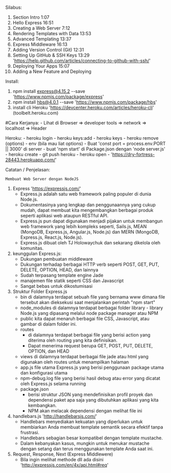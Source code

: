 Silabus:
1. Section Intro 1:07
2. Hello Express 16:51
3. Creating a Web Server 7:12
4. Rendering Templates with Data 13:53
5. Advanced Templating 13:37
6. Express Middleware 16:13
7. Adding Version Control (Git) 12:31
8. Setting Up GitHub & SSH Keys 13:29 'https://help.github.com/articles/connecting-to-github-with-ssh/'
9. Deploying Your Apps 15:07
10. Adding a New Feature and Deploying 

Install:
1. npm install express@4.15.2 --save 'https://www.npmjs.com/package/express'
2. npm install hbs@4.0.1 --save 'https://www.npmjs.com/package/hbs'
3. install cli Heroku 'https://devcenter.heroku.com/articles/heroku-cli' (toolbelt.heroku.com)



#Cara Kerjanya:
    - Lihat di Browser => developer tools => network => localhost => Header

Heroku:
    - heroku login
    - heroku keys:add
    - heroku keys
    - heroku remove (options)
    - env (bila mau liat options)
    - Buat 'const port = process.env.PORT || 3000' di server
    - buat 'npm start' di Package.json dengan 'node server.js'
    - heroku create
    - git push heroku
    - heroku open
    - 'https://dry-fortress-28443.herokuapp.com/'
        
Catatan / Penjelasan: 

    Membuat Web Server dengan NodeJS

1. Express 'https://expressjs.com/'
    - Express.js adalah satu web framework paling populer di dunia Node.js. 
    - Dokumentasinya yang lengkap dan penggunaannya yang cukup mudah, dapat membuat kita mengembangkan berbagai produk seperti aplikasi web ataupun RESTful API. 
    - Express.js pun dapat digunakan menjadi pijakan untuk membangun web framework yang lebih kompleks seperti, Sails.js, MEAN (MongoDB, Express.js, Angular.js, Node.js) dan MERN (MongoDB, Express.js, React.js, Node.js). 
    - Express.js dibuat oleh TJ Holowaychuk dan sekarang dikelola oleh komunitas.
2. keunggulan Express.js:
    - Dukungan pembuatan middleware
    - Dukungan terhadap berbagai HTTP verb seperti POST, GET, PUT, DELETE, OPTION, HEAD, dan lainnya
    - Sudah terpasang template engine Jade
    - manajemen file statik seperti CSS dan Javascript
    - Sangat bebas untuk dikostumisasi
3. Struktur Folder Express.js
    - bin
        di dalamnya terdapat sebuah file yang bernama www dimana file tersebut akan dieksekusi saat menjalankan perintah "npm start"
    - node_modules
        di dalamnya terdapat berbagai folder library - library Node.js yang dipasang melalui node package manager atau NPM
    - public
        kita dapat menaruh berbagai file CSS, Javascript, atau gambar di dalam folder ini.
    - routes
        - di dalamnya terdapat berbagai file yang berisi action yang diterima oleh routing yang kita definisikan. 
        - Dapat menerima request berupa GET, POST, PUT, DELETE, OPTION, dan HEAD
    - views
        di dalamnya terdapat berbagai file jade atau html yang digunakan oleh routes untuk menampilkan halaman
    - app.js
        file utama Express.js yang berisi penggunaan package utama dan konfigurasi utama
    - npm-debug.log 
        file yang berisi hasil debug atau error yang dicatat oleh Express.js selama running
    - package.json 
        - berisi struktur JSON yang mendefinisikan profil proyek dan dependensi paket apa saja yang dibutuhkan aplikasi yang kita kembangkan. 
        - NPM akan melacak dependensi dengan melihat file ini
4. handlebars.js 'http://handlebarsjs.com/'
    - Handlebars menyediakan kekuatan yang diperlukan untuk membiarkan Anda membuat template semantik secara efektif tanpa frustrasi.
    - Handlebars sebagian besar kompatibel dengan template mustache. 
    - Dalam kebanyakan kasus, mungkin untuk menukar mustache dengan setang dan terus menggunakan template Anda saat ini. 
5. Request, Response, Next (Express Middlewere)
    - Bila ingin melihat methode dll ada disini 'http://expressjs.com/en/4x/api.html#req'